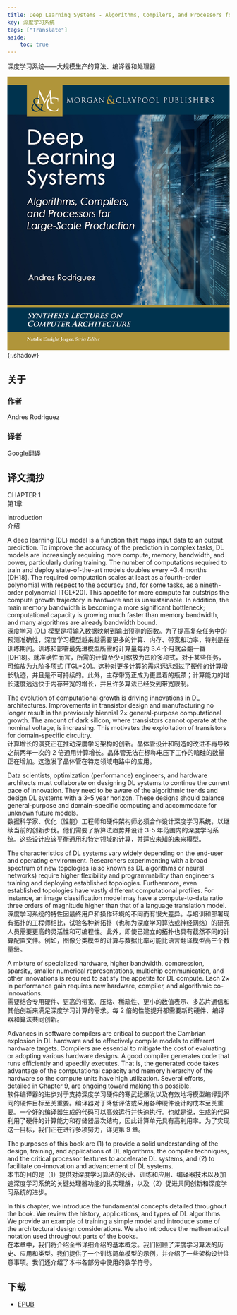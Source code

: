 ```yaml
---
title: Deep Learning Systems - Algorithms, Compilers, and Processors for Large-Scale Production
key: 深度学习系统
tags: ["Translate"]
aside:
    toc: true
---
```


深度学习系统——大规模生产的算法、编译器和处理器 <!--more-->

![Image](../../assets/images/Translator/Deep%20Learning%20Systems_%20Algorithms,%20Compilers,%20and%20Processors%20for%20Large-Scale%20Production.jpeg){:.shadow}

## 关于

### 作者

Andres Rodriguez

### 译者

Google翻译

## 译文摘抄

CHAPTER 1\
第1章

Introduction\
介绍

A deep learning (DL) model is a function that maps input data to an output prediction. To improve the accuracy of the prediction in complex tasks, DL models are increasingly requiring more compute, memory, bandwidth, and power, particularly during training. The number of computations required to train and deploy state-of-the-art models doubles every ~3.4 months [DH18]. The required computation scales at least as a fourth-order polynomial with respect to the accuracy and, for some tasks, as a nineth-order polynomial [TGL+20]. This appetite for more compute far outstrips the compute growth trajectory in hardware and is unsustainable. In addition, the main memory bandwidth is becoming a more significant bottleneck; computational capacity is growing much faster than memory bandwidth, and many algorithms are already bandwidth bound.\
深度学习 (DL) 模型是将输入数据映射到输出预测的函数。为了提高复杂任务中的预测准确性，深度学习模型越来越需要更多的计算、内存、带宽和功率，特别是在训练期间。训练和部署最先进模型所需的计算量每约 3.4 个月就会翻一番 [DH18]。就准确性而言，所需的计算至少可缩放为四阶多项式，对于某些任务，可缩放为九阶多项式 [TGL+20]。这种对更多计算的需求远远超过了硬件的计算增长轨迹，并且是不可持续的。此外，主存带宽正成为更显着的瓶颈；计算能力的增长速度远远快于内存带宽的增长，并且许多算法已经受到带宽限制。

The evolution of computational growth is driving innovations in DL architectures. Improvements in transistor design and manufacturing no longer result in the previously biennial 2× general-purpose computational growth. The amount of dark silicon, where transistors cannot operate at the nominal voltage, is increasing. This motivates the exploitation of transistors for domain-specific circuitry.\
计算增长的演变正在推动深度学习架构的创新。晶体管设计和制造的改进不再导致之前两年一次的 2 倍通用计算增长。晶体管无法在标称电压下工作的暗硅的数量正在增加。这激发了晶体管在特定领域电路中的应用。

Data scientists, optimization (performance) engineers, and hardware architects must collaborate on designing DL systems to continue the current pace of innovation. They need to be aware of the algorithmic trends and design DL systems with a 3–5 year horizon. These designs should balance general-purpose and domain-specific computing and accommodate for unknown future models.\
数据科学家、优化（性能）工程师和硬件架构师必须合作设计深度学习系统，以继续当前的创新步伐。他们需要了解算法趋势并设计 3-5 年范围内的深度学习系统。这些设计应该平衡通用和特定领域的计算，并适应未知的未来模型。

The characteristics of DL systems vary widely depending on the end-user and operating environment. Researchers experimenting with a broad spectrum of new topologies (also known as DL algorithms or neural networks) require higher flexibility and programmability than engineers training and deploying established topologies. Furthermore, even established topologies have vastly different computational profiles. For instance, an image classification model may have a compute-to-data ratio three orders of magnitude higher than that of a language translation model.\
深度学习系统的特性因最终用户和操作环境的不同而有很大差异。与培训和部署现有拓扑的工程师相比，试验各种新拓扑（也称为深度学习算法或神经网络）的研究人员需要更高的灵活性和可编程性。此外，即使已建立的拓扑也具有截然不同的计算配置文件。例如，图像分类模型的计算与数据比率可能比语言翻译模型高三个数量级。

A mixture of specialized hardware, higher bandwidth, compression, sparsity, smaller numerical representations, multichip communication, and other innovations is required to satisfy the appetite for DL compute. Each 2× in performance gain requires new hardware, compiler, and algorithmic co-innovations.\
需要结合专用硬件、更高的带宽、压缩、稀疏性、更小的数值表示、多芯片通信和其他创新来满足深度学习计算的需求。每 2 倍的性能提升都需要新的硬件、编译器和算法共同创新。

Advances in software compilers are critical to support the Cambrian explosion in DL hardware and to effectively compile models to different hardware targets. Compilers are essential to mitigate the cost of evaluating or adopting various hardware designs. A good compiler generates code that runs efficiently and speedily executes. That is, the generated code takes advantage of the computational capacity and memory hierarchy of the hardware so the compute units have high utilization. Several efforts, detailed in Chapter 9, are ongoing toward making this possible.\
软件编译器的进步对于支持深度学习硬件的寒武纪爆发以及有效地将模型编译到不同的硬件目标至关重要。编译器对于降低评估或采用各种硬件设计的成本至关重要。一个好的编译器生成的代码可以高效运行并快速执行。也就是说，生成的代码利用了硬件的计算能力和存储器层次结构，因此计算单元具有高利用率。为了实现这一目标，我们正在进行多项努力，详见第 9 章。

The purposes of this book are (1) to provide a solid understanding of the design, training, and applications of DL algorithms, the compiler techniques, and the critical processor features to accelerate DL systems, and (2) to facilitate co-innovation and advancement of DL systems.\
本书的目的是（1）提供对深度学习算法的设计、训练和应用、编译器技术以及加速深度学习系统的关键处理器功能的扎实理解，以及（2）促进共同创新和深度学习系统的进步。

In this chapter, we introduce the fundamental concepts detailed throughout the book. We review the history, applications, and types of DL algorithms. We provide an example of training a simple model and introduce some of the architectural design considerations. We also introduce the mathematical notation used throughout parts of the books.\
在本章中，我们将介绍全书详细介绍的基本概念。我们回顾了深度学习算法的历史、应用和类型。我们提供了一个训练简单模型的示例，并介绍了一些架构设计注意事项。我们还介绍了本书各部分中使用的数学符号。

## 下载

- [EPUB](https://zuckertech-my.sharepoint.com/:u:/g/personal/jex_zuckertech_onmicrosoft_com/ETFA2OIkeRVArV4B3rmOOoEBt6_259d7Lg4zlMeoznYGIw?e=G466Ck)
